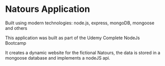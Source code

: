 # Natours Application

Built using modern technologies: node.js, express, mongoDB, mongoose and others

This application was built as part of the Udemy Complete NodeJs Bootcamp

It creates a dynamic website for the fictional Natours, the data is stored in a mongoose database and implements a nodeJS api.

